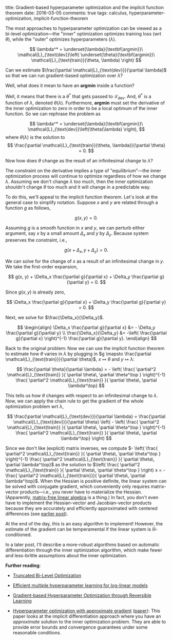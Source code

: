 title: Gradient-based hyperparameter optimization and the implicit function theorem
date: 2016-03-05
comments: true
tags: calculus, hyperparameter-optimization, implicit-function-theorem

The most approaches to hyperparameter optimization can be viewed as a bi-level
optimization&mdash;the "inner" optimization optimizes training loss (wrt $\theta$),
while the "outer" optimizes hyperparameters ($\lambda$).

$$
\lambda^* = \underset{\lambda}{\textbf{argmin}}\
\mathcal{L}_{\text{dev}}\left(
\underset{\theta}{\textbf{argmin}}\
\mathcal{L}_{\text{train}}(\theta, \lambda) \right)
$$

Can we estimate $\frac{\partial \mathcal{L}_{\text{dev}}}{\partial \lambda}$ so
that we can run gradient-based optimization over $\lambda$?

Well, what does it mean to have an $\textbf{argmin}$ inside a function?

Well, it means that there is a $\theta^*$ that gets passed to
$\mathcal{L}_{\text{dev}}$. And, $\theta^*$ is a function of $\lambda$, denoted
$\theta(\lambda)$. Furthermore, $\textbf{argmin}$ must set the derivative of the
inner optimization to zero in order to be a local optimum of the inner
function. So we can rephrase the problem as

$$
\lambda^* = \underset{\lambda}{\textbf{argmin}}\
\mathcal{L}_{\text{dev}}\left(\theta(\lambda) \right),
$$
where $\theta(\lambda)$ is the solution to
$$
\frac{\partial \mathcal{L}_{\text{train}}(\theta, \lambda)}{\partial \theta} = 0.
$$

Now how does $\theta$ change as the result of an infinitesimal change to
$\lambda$?

The constraint on the derivative implies a type of "equilibrium"&mdash;the inner
optimization process will continue to optimize regardless of how we change
$\lambda$. Assuming we don't change $\lambda$ too much, then the inner
optimization shouldn't change $\theta$ too much and it will change in a
predictable way.

To do this, we'll appeal to the implicit function theorem. Let's look at the
general case to simplify notation. Suppose $x$ and $y$ are related through a
function $g$ as follows,

$$g(x,y) = 0.$$

Assuming $g$ is a smooth function in $x$ and $y$, we can perturb either
argument, say $x$ by a small amount $\Delta_x$ and $y$ by $\Delta_y$. Because
system preserves the constraint, i.e.,

$$
g(x + \Delta_x, y + \Delta_y) = 0.
$$

We can solve for the change of $x$ as a result of an infinitesimal change in
$y$. We take the first-order expansion,

$$
g(x, y) + \Delta_x \frac{\partial g}{\partial x} + \Delta_y \frac{\partial g}{\partial y} = 0.
$$

Since $g(x,y)$ is already zero,

$$
\Delta_x \frac{\partial g}{\partial x} + \Delta_y \frac{\partial g}{\partial y} = 0.
$$

Next, we solve for $\frac{\Delta_x}{\Delta_y}$.

$$
\begin{align}
\Delta_x \frac{\partial g}{\partial x} &= - \Delta_y \frac{\partial g}{\partial y} \\
\frac{\Delta_x}{\Delta_y}  &= -\left( \frac{\partial g}{\partial x} \right)^{-1} \frac{\partial g}{\partial y}.
\end{align}
$$

Back to the original problem: Now we can use the implicit function theorem to
estimate how $\theta$ varies in $\lambda$ by plugging in $g \mapsto
\frac{\partial \mathcal{L}_{\text{train}}}{\partial \theta}$, $x \mapsto \theta$
and $y \mapsto \lambda$:

$$
\frac{\partial \theta}{\partial \lambda} = - \left( \frac{ \partial^2 \mathcal{L}_{\text{train}} }{ \partial \theta\, \partial \theta^\top } \right)^{-1} \frac{ \partial^2 \mathcal{L}_{\text{train}} }{ \partial \theta\, \partial \lambda^\top}
$$

This tells us how $\theta$ changes with respect to an infinitesimal change to
$\lambda$. Now, we can apply the chain rule to get the gradient of the whole
optimization problem wrt $\lambda$,

$$
\frac{\partial \mathcal{L}_{\text{dev}}}{\partial \lambda}
= \frac{\partial \mathcal{L}_{\text{dev}}}{\partial \theta} \left( - \left( \frac{ \partial^2 \mathcal{L}_{\text{train}} }{ \partial \theta\, \partial \theta^\top } \right)^{-1} \frac{ \partial^2 \mathcal{L}_{\text{train}} }{ \partial \theta\, \partial \lambda^\top} \right)
$$

Since we don't like (explicit) matrix inverses, we compute $- \left( \frac{
\partial^2 \mathcal{L}_{\text{train}} }{ \partial \theta\, \partial \theta^\top
} \right)^{-1} \frac{ \partial^2 \mathcal{L}_{\text{train}} }{ \partial \theta\,
\partial \lambda^\top}$ as the solution to $\left( \frac{ \partial^2
\mathcal{L}_{\text{train}} }{ \partial \theta\, \partial \theta^\top } \right) x
= -\frac{ \partial^2 \mathcal{L}_{\text{train}}}{ \partial \theta\, \partial
\lambda^\top}$. When the Hessian is positive definite, the linear system can be
solved with conjugate gradient, which conveniently only requires matrix-vector
products&mdash;i.e., you never have to materialize the Hessian. (Apparently,
[matrix-free linear algebra](https://en.wikipedia.org/wiki/Matrix-free_methods)
is a thing.) In fact, you don't even have to implement the Hessian-vector and
Jacobian-vector products because they are accurately and efficiently
approximated with centered differences (see
[earlier post](/blog/post/2014/02/10/gradient-vector-product/)).

At the end of the day, this is an easy algorithm to implement! However, the
estimate of the gradient can be temperamental if the linear system is
ill-conditioned.

In a later post, I'll describe a more-robust algorithms based on automatic
differentiation through the inner optimization algorithm, which make fewer and
less-brittle assumptions about the inner optimization.

**Further reading**:

 - [Truncated Bi-Level Optimization](https://justindomke.wordpress.com/2014/02/03/truncated-bi-level-optimization/)

 - [Efficient multiple hyperparameter learning for log-linear models](http://ai.stanford.edu/~chuongdo/papers/learn_reg.pdf)

 - [Gradient-based Hyperparameter Optimization through Reversible Learning](http://arxiv.org/abs/1502.03492)

 - [Hyperparameter optimization with approximate gradient](http://fa.bianp.net/blog/2016/hyperparameter-optimization-with-approximate-gradient/)
   ([paper](https://arxiv.org/pdf/1602.02355.pdf)): This paper looks at the implicit
   differentiation approach where you have an *approximate*
   solution to the inner optimization problem. They are able to provide error bounds and
   convergence guarantees under some reasonable conditions.
